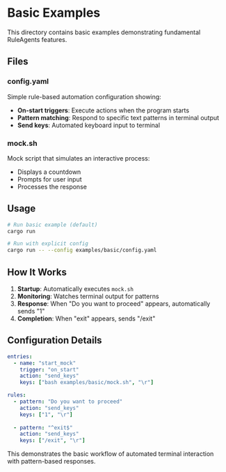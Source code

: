 # Basic Examples

This directory contains basic examples demonstrating fundamental RuleAgents features.

## Files

### config.yaml
Simple rule-based automation configuration showing:
- **On-start triggers**: Execute actions when the program starts
- **Pattern matching**: Respond to specific text patterns in terminal output
- **Send keys**: Automated keyboard input to terminal

### mock.sh
Mock script that simulates an interactive process:
- Displays a countdown
- Prompts for user input
- Processes the response

## Usage

```bash
# Run basic example (default)
cargo run

# Run with explicit config
cargo run -- --config examples/basic/config.yaml
```

## How It Works

1. **Startup**: Automatically executes `mock.sh`
2. **Monitoring**: Watches terminal output for patterns
3. **Response**: When "Do you want to proceed" appears, automatically sends "1"
4. **Completion**: When "exit" appears, sends "/exit"

## Configuration Details

```yaml
entries:
  - name: "start_mock"
    trigger: "on_start"
    action: "send_keys"
    keys: ["bash examples/basic/mock.sh", "\r"]

rules:
  - pattern: "Do you want to proceed"
    action: "send_keys"
    keys: ["1", "\r"]
    
  - pattern: "^exit$"
    action: "send_keys"
    keys: ["/exit", "\r"]
```

This demonstrates the basic workflow of automated terminal interaction with pattern-based responses.